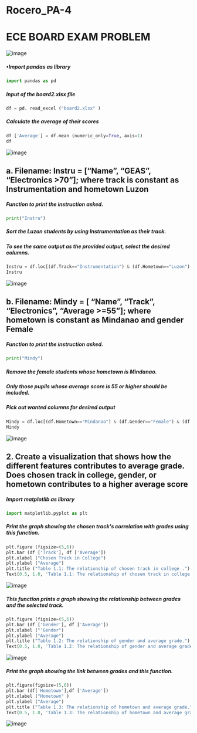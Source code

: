 # Rocero_PA-4

# ECE BOARD EXAM PROBLEM
![image](https://github.com/user-attachments/assets/b555ca10-e216-4709-8148-4f3a63b14e0b)

##### •Import pandas as library
``` Python
import pandas as pd
```
##### Input of the board2.xlsx file
``` Python
df = pd. read_excel ("board2.xlsx" )
```
##### Calculate the average of their scores
``` Python
df ['Average'] = df.mean (numeric_only=True, axis=1)
df
```
![image](https://github.com/user-attachments/assets/cb7bd45e-1615-4598-955b-753b5cf65c6e)

## a. Filename: Instru = [“Name”, “GEAS”, “Electronics >70”]; where track is constant as Instrumentation and hometown Luzon
##### Function to print the instruction asked.
``` Python
print("Instru")
```
##### Sort the Luzon students by using Instrumentation as their track.
##### To see the same output as the provided output, select the desired columns.
``` Python
Instru = df.loc[(df.Track=="Instrumentation") & (df.Hometown=="Luzon") & (df.Electronics>70), ['Name', 'GEAS' , 'Electronics']]
Instru
```
![image](https://github.com/user-attachments/assets/80179ab3-07b4-490a-b2de-8277a948aec4)

## b. Filename: Mindy = [ “Name”, “Track”, “Electronics”, “Average >=55”]; where hometown is constant as Mindanao and gender Female
##### Function to print the instruction asked.
``` Python
print("Mindy")
```
##### Remove the female students whose hometown is Mindanao.
##### Only those pupils whose average score is 55 or higher should be included.
##### Pick out wanted columns for desired output
``` Python
Mindy = df.loc[(df.Hometown=="Mindanao") & (df.Gender=="Female") & (df.Average>=55) , ['Name', 'Track', 'Electronics', 'Average']]
Mindy
```
![image](https://github.com/user-attachments/assets/6edb2338-ff21-456d-b0f3-4624f10637bc)

## 2. Create a visualization that shows how the different features contributes to average grade. Does chosen track in college, gender, or hometown contributes to a higher average score
##### Import matplotlib as library
``` Python
import matplotlib.pyplot as plt
```
##### Print the graph showing the chosen track's correlation with grades using this function.
``` Python
plt.figure (figsize=(5,6))
plt.bar (df ['Track'], df ['Average'])
plt.xlabel ("Chosen Track in College") 
plt.ylabel ("Average")
plt.title ("Table 1.1: The relationship of chosen track in college .")
Text(0.5, 1.0, 'Table 1.1: The relationship of chosen track in college .')
```
![image](https://github.com/user-attachments/assets/0a256894-5fcc-414f-b7d2-b36200b9a726)

##### This function prints a graph showing the relationship between grades and the selected track.
``` Python
plt.figure (figsize=(5,6))
plt.bar (df ['Gender'], df ['Average'])
plt.xlabel ("'Gender")
plt.ylabel ("Average")
plt.title ("Table 1.2: The relationship of gender and average grade.")
Text(0.5, 1.0, 'Table 1.2: The relationship of gender and average grade.')
```
![image](https://github.com/user-attachments/assets/de8f790c-8b18-4879-b4a2-867d972cea62)

##### Print the graph showing the link between grades and this function.
``` Python
plt.figure(figsize=(5,6))
plt.bar (df['Hometown'],df ['Average'])
plt.xlabel ("Hometown" ) 
plt.ylabel ("Average")
plt.title ("Table 1.3: The relationship of hometown and average grade.")
Text(0.5, 1.0, 'Table 1.3: The relationship of hometown and average grade.')
```
![image](https://github.com/user-attachments/assets/89a7ff9a-d74b-4b92-89ba-dafcb4dc299e)
